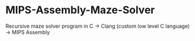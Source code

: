 # MIPS-Assembly-Maze-Solver
Recursive maze solver program in C -> Clang (custom low level C language) -> MIPS Assembly
